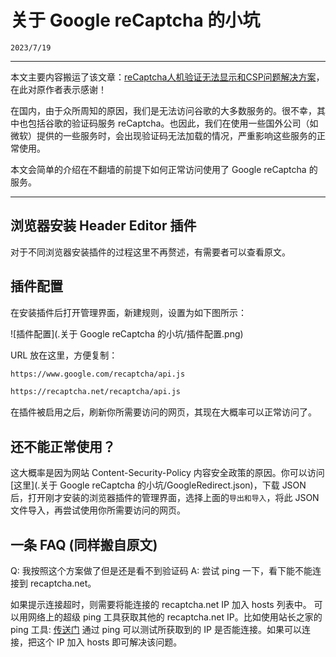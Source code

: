 # 关于 Google reCaptcha 的小坑

``2023/7/19``

- - -

本文主要内容搬运了该文章：[reCaptcha人机验证无法显示和CSP问题解决方案](https://blog.azurezeng.com/recaptcha-use-in-china/)，在此对原作者表示感谢！

在国内，由于众所周知的原因，我们是无法访问谷歌的大多数服务的。很不幸，其中也包括谷歌的验证码服务 reCaptcha。也因此，我们在使用一些国外公司（如微软）提供的一些服务时，会出现验证码无法加载的情况，严重影响这些服务的正常使用。

本文会简单的介绍在不翻墙的前提下如何正常访问使用了 Google reCaptcha 的服务。

- - -

## 浏览器安装 Header Editor 插件

对于不同浏览器安装插件的过程这里不再赘述，有需要者可以查看原文。

## 插件配置

在安装插件后打开管理界面，新建规则，设置为如下图所示：

![插件配置](.关于 Google reCaptcha 的小坑/插件配置.png)

URL 放在这里，方便复制：

```xml
https://www.google.com/recaptcha/api.js

https://recaptcha.net/recaptcha/api.js
```

在插件被启用之后，刷新你所需要访问的网页，其现在大概率可以正常访问了。

## 还不能正常使用？

这大概率是因为网站 Content-Security-Policy 内容安全政策的原因。你可以访问[这里](.关于 Google reCaptcha 的小坑/GoogleRedirect.json)，下载 JSON 后，打开刚才安装的浏览器插件的管理界面，选择上面的``导出和导入``，将此 JSON 文件导入，再尝试使用你所需要访问的网页。

## 一条 FAQ (同样搬自原文)

Q: 我按照这个方案做了但是还是看不到验证码
A: 尝试 ping 一下，看下能不能连接到 recaptcha.net。

如果提示连接超时，则需要将能连接的 recaptcha.net IP 加入 hosts 列表中。
可以用网络上的超级 ping 工具获取其他的 recaptcha.net IP。比如使用站长之家的 ping 工具: [传送门](http://ping.chinaz.com/recaptcha.net)
通过 ping 可以测试所获取到的 IP 是否能连接。如果可以连接，把这个 IP 加入 hosts 即可解决该问题。
